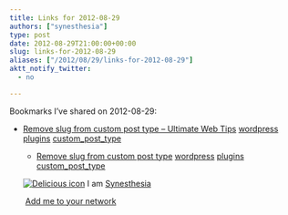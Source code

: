 ```yaml
---
title: Links for 2012-08-29
authors: ["synesthesia"]
type: post
date: 2012-08-29T21:00:00+00:00
slug: links-for-2012-08-29 
aliases: ["/2012/08/29/links-for-2012-08-29"]
aktt_notify_twitter:
  - no

---
```

Bookmarks I&#8217;ve shared on 2012-08-29:

  * [Remove slug from custom post type &#8211; Ultimate Web Tips][1] 
    [wordpress][2] [plugins][3] [custom\_post\_type][4] </li> 
    
      * [Remove slug from custom post type][5] 
        [wordpress][2] [plugins][3] [custom\_post\_type][4] </li> </ul> 
        
        <p class="deliciouslink">
          <a href="https://del.icio.us/synesthesia" title="See all my bookmarks on del.icio.us"><img src="https://www.synesthesia.co.uk/images/deliciousicon.jpg" alt="Delicious icon" /></a>&nbsp;I am <a href="https://del.icio.us/synesthesia" title="See all my bookmarks on del.icio.us">Synesthesia</a>
        </p>
        
        <p class="deliciouslink">
          <a href="https://del.icio.us/network?add=synesthesia" title="Add me to your del.icio.us network"><img src="https://www.synesthesia.co.uk/images/add.gif" alt="" /></a>&nbsp;<a href="https://del.icio.us/network?add=synesthesia" title="Add me to your del.icio.us network">Add me to your network</a>
        </p>

 [1]: https://www.ultimatewebtips.com/remove-slug-from-custom-post-type/
 [2]: https://www.delicious.com/synesthesia/wordpress
 [3]: https://www.delicious.com/synesthesia/plugins
 [4]: https://www.delicious.com/synesthesia/custom_post_type
 [5]: https://wordpress.org/extend/plugins/remove-slug-from-custom-post-type/